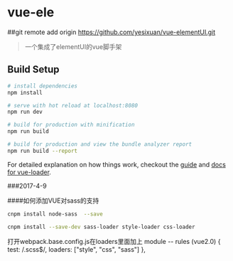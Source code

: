 # vue-ele
##git remote add origin https://github.com/yesixuan/vue-elementUI.git

> 一个集成了elementUI的vue脚手架

## Build Setup

``` bash
# install dependencies
npm install

# serve with hot reload at localhost:8080
npm run dev

# build for production with minification
npm run build

# build for production and view the bundle analyzer report
npm run build --report
```

For detailed explanation on how things work, checkout the [guide](http://vuejs-templates.github.io/webpack/) and [docs for vue-loader](http://vuejs.github.io/vue-loader).

###2017-4-9

####如何添加VUE对sass的支持
``` bash
cnpm install node-sass  --save

cnpm install --save-dev sass-loader style-loader css-loader
```
打开webpack.base.config.js在loaders里面加上  module -- rules (vue2.0)
{
  test: /\.scss$/,
  loaders: ["style", "css", "sass"]
},